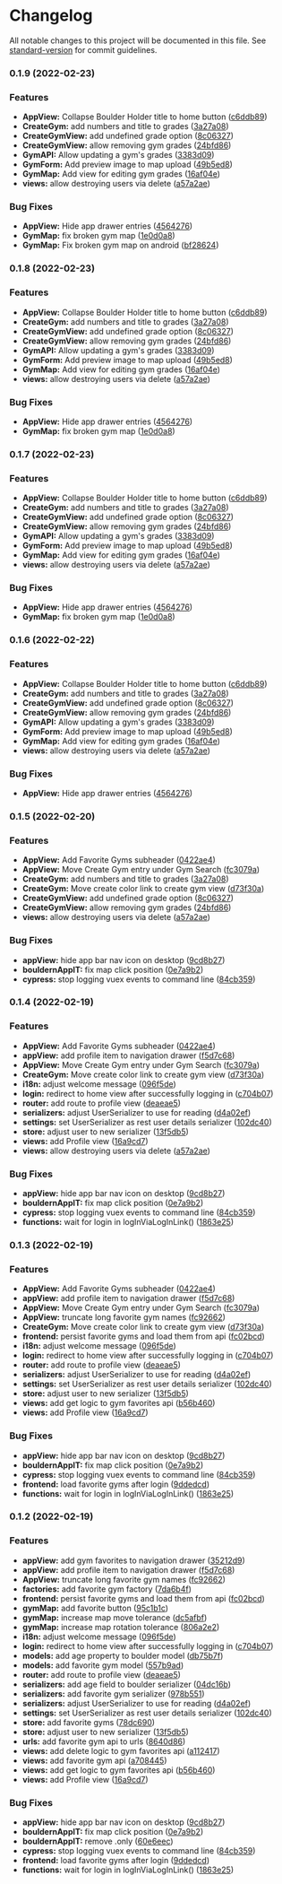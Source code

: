 # Changelog

All notable changes to this project will be documented in this file. See [standard-version](https://github.com/conventional-changelog/standard-version) for commit guidelines.

### 0.1.9 (2022-02-23)


### Features

* **AppView:** Collapse Boulder Holder title to home button ([c6ddb89](https://github.com/Humorloos/bouldern-app/commit/c6ddb89092deffd9e76eecd8da9e69c4393b209b))
* **CreateGym:** add numbers and title to grades ([3a27a08](https://github.com/Humorloos/bouldern-app/commit/3a27a08b63ee3b87fb1815f9115e1cb9a60400cf))
* **CreateGymView:** add undefined grade option ([8c06327](https://github.com/Humorloos/bouldern-app/commit/8c06327b5246ddf2aa82d6ba8597cf5e90a5f199))
* **CreateGymView:** allow removing gym grades ([24bfd86](https://github.com/Humorloos/bouldern-app/commit/24bfd866844bf64a7ad548e2ae2b017ffbd08345))
* **GymAPI:** Allow updating a gym's grades ([3383d09](https://github.com/Humorloos/bouldern-app/commit/3383d09883c53943f643f86cf6e9872a26d390b0))
* **GymForm:** Add preview image to map upload ([49b5ed8](https://github.com/Humorloos/bouldern-app/commit/49b5ed8a49f43bbd039b03fb730d6efa79be0f8a))
* **GymMap:** Add view for editing gym grades ([16af04e](https://github.com/Humorloos/bouldern-app/commit/16af04ee109b953dc2e0f627483531a33e5d8ba3))
* **views:** allow destroying users via delete ([a57a2ae](https://github.com/Humorloos/bouldern-app/commit/a57a2ae6455dee204cd370a6e8d153c624ee1efe))


### Bug Fixes

* **AppView:** Hide app drawer entries ([4564276](https://github.com/Humorloos/bouldern-app/commit/45642763a648b1c95d9f3693e9802b35dc3ea735))
* **GymMap:** fix broken gym map ([1e0d0a8](https://github.com/Humorloos/bouldern-app/commit/1e0d0a8184065d31eb9989cb53550329a8b2b49d))
* **GymMap:** Fix broken gym map on android ([bf28624](https://github.com/Humorloos/bouldern-app/commit/bf2862409a61f904f7fad09f79b5129a29cea976))

### 0.1.8 (2022-02-23)


### Features

* **AppView:** Collapse Boulder Holder title to home button ([c6ddb89](https://github.com/Humorloos/bouldern-app/commit/c6ddb89092deffd9e76eecd8da9e69c4393b209b))
* **CreateGym:** add numbers and title to grades ([3a27a08](https://github.com/Humorloos/bouldern-app/commit/3a27a08b63ee3b87fb1815f9115e1cb9a60400cf))
* **CreateGymView:** add undefined grade option ([8c06327](https://github.com/Humorloos/bouldern-app/commit/8c06327b5246ddf2aa82d6ba8597cf5e90a5f199))
* **CreateGymView:** allow removing gym grades ([24bfd86](https://github.com/Humorloos/bouldern-app/commit/24bfd866844bf64a7ad548e2ae2b017ffbd08345))
* **GymAPI:** Allow updating a gym's grades ([3383d09](https://github.com/Humorloos/bouldern-app/commit/3383d09883c53943f643f86cf6e9872a26d390b0))
* **GymForm:** Add preview image to map upload ([49b5ed8](https://github.com/Humorloos/bouldern-app/commit/49b5ed8a49f43bbd039b03fb730d6efa79be0f8a))
* **GymMap:** Add view for editing gym grades ([16af04e](https://github.com/Humorloos/bouldern-app/commit/16af04ee109b953dc2e0f627483531a33e5d8ba3))
* **views:** allow destroying users via delete ([a57a2ae](https://github.com/Humorloos/bouldern-app/commit/a57a2ae6455dee204cd370a6e8d153c624ee1efe))


### Bug Fixes

* **AppView:** Hide app drawer entries ([4564276](https://github.com/Humorloos/bouldern-app/commit/45642763a648b1c95d9f3693e9802b35dc3ea735))
* **GymMap:** fix broken gym map ([1e0d0a8](https://github.com/Humorloos/bouldern-app/commit/1e0d0a8184065d31eb9989cb53550329a8b2b49d))

### 0.1.7 (2022-02-23)


### Features

* **AppView:** Collapse Boulder Holder title to home button ([c6ddb89](https://github.com/Humorloos/bouldern-app/commit/c6ddb89092deffd9e76eecd8da9e69c4393b209b))
* **CreateGym:** add numbers and title to grades ([3a27a08](https://github.com/Humorloos/bouldern-app/commit/3a27a08b63ee3b87fb1815f9115e1cb9a60400cf))
* **CreateGymView:** add undefined grade option ([8c06327](https://github.com/Humorloos/bouldern-app/commit/8c06327b5246ddf2aa82d6ba8597cf5e90a5f199))
* **CreateGymView:** allow removing gym grades ([24bfd86](https://github.com/Humorloos/bouldern-app/commit/24bfd866844bf64a7ad548e2ae2b017ffbd08345))
* **GymAPI:** Allow updating a gym's grades ([3383d09](https://github.com/Humorloos/bouldern-app/commit/3383d09883c53943f643f86cf6e9872a26d390b0))
* **GymForm:** Add preview image to map upload ([49b5ed8](https://github.com/Humorloos/bouldern-app/commit/49b5ed8a49f43bbd039b03fb730d6efa79be0f8a))
* **GymMap:** Add view for editing gym grades ([16af04e](https://github.com/Humorloos/bouldern-app/commit/16af04ee109b953dc2e0f627483531a33e5d8ba3))
* **views:** allow destroying users via delete ([a57a2ae](https://github.com/Humorloos/bouldern-app/commit/a57a2ae6455dee204cd370a6e8d153c624ee1efe))


### Bug Fixes

* **AppView:** Hide app drawer entries ([4564276](https://github.com/Humorloos/bouldern-app/commit/45642763a648b1c95d9f3693e9802b35dc3ea735))
* **GymMap:** fix broken gym map ([1e0d0a8](https://github.com/Humorloos/bouldern-app/commit/1e0d0a8184065d31eb9989cb53550329a8b2b49d))

### 0.1.6 (2022-02-22)


### Features

* **AppView:** Collapse Boulder Holder title to home button ([c6ddb89](https://github.com/Humorloos/bouldern-app/commit/c6ddb89092deffd9e76eecd8da9e69c4393b209b))
* **CreateGym:** add numbers and title to grades ([3a27a08](https://github.com/Humorloos/bouldern-app/commit/3a27a08b63ee3b87fb1815f9115e1cb9a60400cf))
* **CreateGymView:** add undefined grade option ([8c06327](https://github.com/Humorloos/bouldern-app/commit/8c06327b5246ddf2aa82d6ba8597cf5e90a5f199))
* **CreateGymView:** allow removing gym grades ([24bfd86](https://github.com/Humorloos/bouldern-app/commit/24bfd866844bf64a7ad548e2ae2b017ffbd08345))
* **GymAPI:** Allow updating a gym's grades ([3383d09](https://github.com/Humorloos/bouldern-app/commit/3383d09883c53943f643f86cf6e9872a26d390b0))
* **GymForm:** Add preview image to map upload ([49b5ed8](https://github.com/Humorloos/bouldern-app/commit/49b5ed8a49f43bbd039b03fb730d6efa79be0f8a))
* **GymMap:** Add view for editing gym grades ([16af04e](https://github.com/Humorloos/bouldern-app/commit/16af04ee109b953dc2e0f627483531a33e5d8ba3))
* **views:** allow destroying users via delete ([a57a2ae](https://github.com/Humorloos/bouldern-app/commit/a57a2ae6455dee204cd370a6e8d153c624ee1efe))


### Bug Fixes

* **AppView:** Hide app drawer entries ([4564276](https://github.com/Humorloos/bouldern-app/commit/45642763a648b1c95d9f3693e9802b35dc3ea735))

### 0.1.5 (2022-02-20)


### Features

* **AppView:** Add Favorite Gyms subheader ([0422ae4](https://github.com/Humorloos/bouldern-app/commit/0422ae4ac52ae84e876c4da27c9066c5384fa0e7))
* **AppView:** Move Create Gym entry under Gym Search ([fc3079a](https://github.com/Humorloos/bouldern-app/commit/fc3079aa8777c25a7d5c5bbbd0a80eb0d61ee164))
* **CreateGym:** add numbers and title to grades ([3a27a08](https://github.com/Humorloos/bouldern-app/commit/3a27a08b63ee3b87fb1815f9115e1cb9a60400cf))
* **CreateGym:** Move create color link to create gym view ([d73f30a](https://github.com/Humorloos/bouldern-app/commit/d73f30a0c87ce7ff7b57c3aa27a7c05d64869483))
* **CreateGymView:** add undefined grade option ([8c06327](https://github.com/Humorloos/bouldern-app/commit/8c06327b5246ddf2aa82d6ba8597cf5e90a5f199))
* **CreateGymView:** allow removing gym grades ([24bfd86](https://github.com/Humorloos/bouldern-app/commit/24bfd866844bf64a7ad548e2ae2b017ffbd08345))
* **views:** allow destroying users via delete ([a57a2ae](https://github.com/Humorloos/bouldern-app/commit/a57a2ae6455dee204cd370a6e8d153c624ee1efe))


### Bug Fixes

* **appView:** hide app bar nav icon on desktop ([9cd8b27](https://github.com/Humorloos/bouldern-app/commit/9cd8b27b9e97412efdffd948fddabfcefc22ef39))
* **bouldernAppIT:** fix map click position ([0e7a9b2](https://github.com/Humorloos/bouldern-app/commit/0e7a9b27943db3933b32b9f0f96ab8774456665e))
* **cypress:** stop logging vuex events to command line ([84cb359](https://github.com/Humorloos/bouldern-app/commit/84cb3590d5a0e7f98165b10c8846f2721ad3126f))

### 0.1.4 (2022-02-19)


### Features

* **AppView:** Add Favorite Gyms subheader ([0422ae4](https://github.com/Humorloos/bouldern-app/commit/0422ae4ac52ae84e876c4da27c9066c5384fa0e7))
* **appView:** add profile item to navigation drawer ([f5d7c68](https://github.com/Humorloos/bouldern-app/commit/f5d7c6863523894b1f7c8b2ae4473b59a7be4dc6))
* **AppView:** Move Create Gym entry under Gym Search ([fc3079a](https://github.com/Humorloos/bouldern-app/commit/fc3079aa8777c25a7d5c5bbbd0a80eb0d61ee164))
* **CreateGym:** Move create color link to create gym view ([d73f30a](https://github.com/Humorloos/bouldern-app/commit/d73f30a0c87ce7ff7b57c3aa27a7c05d64869483))
* **i18n:** adjust welcome message ([096f5de](https://github.com/Humorloos/bouldern-app/commit/096f5de04a77a21af8563a2d4cb3507c6e9cecc1))
* **login:** redirect to home view after successfully logging in ([c704b07](https://github.com/Humorloos/bouldern-app/commit/c704b0708e79509c3a51b90695047e3db7ddd9fb))
* **router:** add route to profile view ([deaeae5](https://github.com/Humorloos/bouldern-app/commit/deaeae5703139384d2bf5f96b97b014a869cc9c8))
* **serializers:** adjust UserSerializer to use for reading ([d4a02ef](https://github.com/Humorloos/bouldern-app/commit/d4a02ef0ed233d435d6e1590669fcab433c08033))
* **settings:** set UserSerializer as rest user details serializer ([102dc40](https://github.com/Humorloos/bouldern-app/commit/102dc400f2ff7ba24db1d3b0dbeb7df366514800))
* **store:** adjust user to new serializer ([13f5db5](https://github.com/Humorloos/bouldern-app/commit/13f5db5c0fdd602745ef4aa4c9f57f049620ba57))
* **views:** add Profile view ([16a9cd7](https://github.com/Humorloos/bouldern-app/commit/16a9cd7ad3c91c1ff556f7ac94fc33bfd739ac4b))
* **views:** allow destroying users via delete ([a57a2ae](https://github.com/Humorloos/bouldern-app/commit/a57a2ae6455dee204cd370a6e8d153c624ee1efe))


### Bug Fixes

* **appView:** hide app bar nav icon on desktop ([9cd8b27](https://github.com/Humorloos/bouldern-app/commit/9cd8b27b9e97412efdffd948fddabfcefc22ef39))
* **bouldernAppIT:** fix map click position ([0e7a9b2](https://github.com/Humorloos/bouldern-app/commit/0e7a9b27943db3933b32b9f0f96ab8774456665e))
* **cypress:** stop logging vuex events to command line ([84cb359](https://github.com/Humorloos/bouldern-app/commit/84cb3590d5a0e7f98165b10c8846f2721ad3126f))
* **functions:** wait for login in logInViaLogInLink() ([1863e25](https://github.com/Humorloos/bouldern-app/commit/1863e2559deb08867586742bd87ee7e30a265a53))

### 0.1.3 (2022-02-19)


### Features

* **AppView:** Add Favorite Gyms subheader ([0422ae4](https://github.com/Humorloos/bouldern-app/commit/0422ae4ac52ae84e876c4da27c9066c5384fa0e7))
* **appView:** add profile item to navigation drawer ([f5d7c68](https://github.com/Humorloos/bouldern-app/commit/f5d7c6863523894b1f7c8b2ae4473b59a7be4dc6))
* **AppView:** Move Create Gym entry under Gym Search ([fc3079a](https://github.com/Humorloos/bouldern-app/commit/fc3079aa8777c25a7d5c5bbbd0a80eb0d61ee164))
* **AppView:** truncate long favorite gym names ([fc92662](https://github.com/Humorloos/bouldern-app/commit/fc9266286d3c650668882b6940bd6a0a50119d54))
* **CreateGym:** Move create color link to create gym view ([d73f30a](https://github.com/Humorloos/bouldern-app/commit/d73f30a0c87ce7ff7b57c3aa27a7c05d64869483))
* **frontend:** persist favorite gyms and load them from api ([fc02bcd](https://github.com/Humorloos/bouldern-app/commit/fc02bcd40c09ca1d64fdf4f87747d9fb295e4128))
* **i18n:** adjust welcome message ([096f5de](https://github.com/Humorloos/bouldern-app/commit/096f5de04a77a21af8563a2d4cb3507c6e9cecc1))
* **login:** redirect to home view after successfully logging in ([c704b07](https://github.com/Humorloos/bouldern-app/commit/c704b0708e79509c3a51b90695047e3db7ddd9fb))
* **router:** add route to profile view ([deaeae5](https://github.com/Humorloos/bouldern-app/commit/deaeae5703139384d2bf5f96b97b014a869cc9c8))
* **serializers:** adjust UserSerializer to use for reading ([d4a02ef](https://github.com/Humorloos/bouldern-app/commit/d4a02ef0ed233d435d6e1590669fcab433c08033))
* **settings:** set UserSerializer as rest user details serializer ([102dc40](https://github.com/Humorloos/bouldern-app/commit/102dc400f2ff7ba24db1d3b0dbeb7df366514800))
* **store:** adjust user to new serializer ([13f5db5](https://github.com/Humorloos/bouldern-app/commit/13f5db5c0fdd602745ef4aa4c9f57f049620ba57))
* **views:** add get logic to gym favorites api ([b56b460](https://github.com/Humorloos/bouldern-app/commit/b56b460828afce02e62d17f1f381e46bf8447a15))
* **views:** add Profile view ([16a9cd7](https://github.com/Humorloos/bouldern-app/commit/16a9cd7ad3c91c1ff556f7ac94fc33bfd739ac4b))


### Bug Fixes

* **appView:** hide app bar nav icon on desktop ([9cd8b27](https://github.com/Humorloos/bouldern-app/commit/9cd8b27b9e97412efdffd948fddabfcefc22ef39))
* **bouldernAppIT:** fix map click position ([0e7a9b2](https://github.com/Humorloos/bouldern-app/commit/0e7a9b27943db3933b32b9f0f96ab8774456665e))
* **cypress:** stop logging vuex events to command line ([84cb359](https://github.com/Humorloos/bouldern-app/commit/84cb3590d5a0e7f98165b10c8846f2721ad3126f))
* **frontend:** load favorite gyms after login ([9ddedcd](https://github.com/Humorloos/bouldern-app/commit/9ddedcd556c0f66ba85771ae17dec40891f45579))
* **functions:** wait for login in logInViaLogInLink() ([1863e25](https://github.com/Humorloos/bouldern-app/commit/1863e2559deb08867586742bd87ee7e30a265a53))

### 0.1.2 (2022-02-19)


### Features

* **appView:** add gym favorites to navigation drawer ([35212d9](https://github.com/Humorloos/bouldern-app/commit/35212d96a1323590fee2c9679a793ec98902b601))
* **appView:** add profile item to navigation drawer ([f5d7c68](https://github.com/Humorloos/bouldern-app/commit/f5d7c6863523894b1f7c8b2ae4473b59a7be4dc6))
* **AppView:** truncate long favorite gym names ([fc92662](https://github.com/Humorloos/bouldern-app/commit/fc9266286d3c650668882b6940bd6a0a50119d54))
* **factories:** add favorite gym factory ([7da6b4f](https://github.com/Humorloos/bouldern-app/commit/7da6b4f8b622da8c367c0d5b3e2e64819f9b0ab0))
* **frontend:** persist favorite gyms and load them from api ([fc02bcd](https://github.com/Humorloos/bouldern-app/commit/fc02bcd40c09ca1d64fdf4f87747d9fb295e4128))
* **gymMap:** add favorite button ([95c1b1c](https://github.com/Humorloos/bouldern-app/commit/95c1b1caf7f13552b9c4bf53859cff6e6896de9c))
* **gymMap:** increase map move tolerance ([dc5afbf](https://github.com/Humorloos/bouldern-app/commit/dc5afbfd9791b94c8a5501892acf9e90f98243cc))
* **gymMap:** increase map rotation tolerance ([806a2e2](https://github.com/Humorloos/bouldern-app/commit/806a2e25db52376e3a2a622f614f91f5c3bc4d2a))
* **i18n:** adjust welcome message ([096f5de](https://github.com/Humorloos/bouldern-app/commit/096f5de04a77a21af8563a2d4cb3507c6e9cecc1))
* **login:** redirect to home view after successfully logging in ([c704b07](https://github.com/Humorloos/bouldern-app/commit/c704b0708e79509c3a51b90695047e3db7ddd9fb))
* **models:** add age property to boulder model ([db75b7f](https://github.com/Humorloos/bouldern-app/commit/db75b7f226b6371eba8c46e8d830a853415a5368))
* **models:** add favorite gym model ([557b9ad](https://github.com/Humorloos/bouldern-app/commit/557b9ad62918bbf59bf4f3a5484462044beaf1e6))
* **router:** add route to profile view ([deaeae5](https://github.com/Humorloos/bouldern-app/commit/deaeae5703139384d2bf5f96b97b014a869cc9c8))
* **serializers:** add age field to boulder serializer ([04dc16b](https://github.com/Humorloos/bouldern-app/commit/04dc16bd045963ae20035aa4376a3bac423f2b61))
* **serializers:** add favorite gym serializer ([978b551](https://github.com/Humorloos/bouldern-app/commit/978b551f38064f15b12e8008d757f52ea7c6766a))
* **serializers:** adjust UserSerializer to use for reading ([d4a02ef](https://github.com/Humorloos/bouldern-app/commit/d4a02ef0ed233d435d6e1590669fcab433c08033))
* **settings:** set UserSerializer as rest user details serializer ([102dc40](https://github.com/Humorloos/bouldern-app/commit/102dc400f2ff7ba24db1d3b0dbeb7df366514800))
* **store:** add favorite gyms ([78dc690](https://github.com/Humorloos/bouldern-app/commit/78dc69044e43628af59598ee14aa9c68048b2870))
* **store:** adjust user to new serializer ([13f5db5](https://github.com/Humorloos/bouldern-app/commit/13f5db5c0fdd602745ef4aa4c9f57f049620ba57))
* **urls:** add favorite gym api to urls ([8640d86](https://github.com/Humorloos/bouldern-app/commit/8640d868374e4bbd33362b17db93a03a58cb88db))
* **views:** add delete logic to gym favorites api ([a112417](https://github.com/Humorloos/bouldern-app/commit/a112417cdadf80350365deebb44f175126cc1f54))
* **views:** add favorite gym api ([a708445](https://github.com/Humorloos/bouldern-app/commit/a708445e693d457ae8a14651a40ee5f2278cebaa))
* **views:** add get logic to gym favorites api ([b56b460](https://github.com/Humorloos/bouldern-app/commit/b56b460828afce02e62d17f1f381e46bf8447a15))
* **views:** add Profile view ([16a9cd7](https://github.com/Humorloos/bouldern-app/commit/16a9cd7ad3c91c1ff556f7ac94fc33bfd739ac4b))


### Bug Fixes

* **appView:** hide app bar nav icon on desktop ([9cd8b27](https://github.com/Humorloos/bouldern-app/commit/9cd8b27b9e97412efdffd948fddabfcefc22ef39))
* **bouldernAppIT:** fix map click position ([0e7a9b2](https://github.com/Humorloos/bouldern-app/commit/0e7a9b27943db3933b32b9f0f96ab8774456665e))
* **bouldernAppIT:** remove .only ([60e6eec](https://github.com/Humorloos/bouldern-app/commit/60e6eecf517c7c0950fd05c2861f5d0b66d4ebe6))
* **cypress:** stop logging vuex events to command line ([84cb359](https://github.com/Humorloos/bouldern-app/commit/84cb3590d5a0e7f98165b10c8846f2721ad3126f))
* **frontend:** load favorite gyms after login ([9ddedcd](https://github.com/Humorloos/bouldern-app/commit/9ddedcd556c0f66ba85771ae17dec40891f45579))
* **functions:** wait for login in logInViaLogInLink() ([1863e25](https://github.com/Humorloos/bouldern-app/commit/1863e2559deb08867586742bd87ee7e30a265a53))
